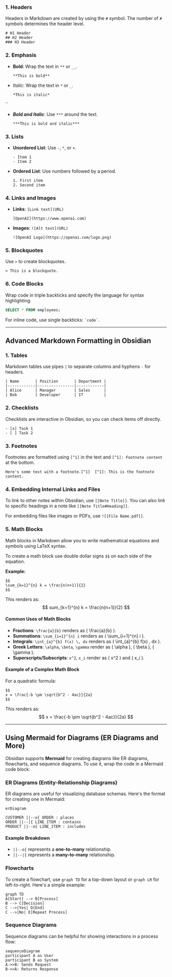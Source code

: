 ### 1. Headers
Headers in Markdown are created by using the `#` symbol. The number of `#` symbols determines the header level.

```
# H1 Header
## H2 Header
### H3 Header
```
### 2. Emphasis
- **Bold**: Wrap the text in `**` or `__`.
    ```
    **This is bold**
    ```

- _Italic_: Wrap the text in `*` or `_`.
    ```
    *This is italic*
``

- _**Bold and Italic**_: Use `***` around the text.
    ```
    ***This is bold and italic***
	```

### 3. Lists
- **Unordered List**: Use `-`, `*`, or `+`.
    ```
    - Item 1
    - Item 2
	```

- **Ordered List**: Use numbers followed by a period.
    ```
    1. First item
    2. Second item
	```

### 4. Links and Images
- **Links**: `[Link text](URL)`
    ```
    [OpenAI](https://www.openai.com)
	```

- **Images**: `![Alt text](URL)`
    ```
    ![OpenAI Logo](https://openai.com/logo.png)
	```

### 5. Blockquotes
Use `>` to create blockquotes.
```
> This is a blockquote.
```

### 6. Code Blocks
Wrap code in triple backticks and specify the language for syntax highlighting.
```sql
SELECT * FROM employees;
```

For inline code, use single backticks: `` `code` ``.

---

## Advanced Markdown Formatting in Obsidian

### 1. Tables
Markdown tables use pipes `|` to separate columns and hyphens `-` for headers.

```
| Name       | Position       | Department | 
|------------|----------------|------------| 
| Alice      | Manager        | Sales      | 
| Bob        | Developer      | IT         |
```

### 2. Checklists
Checklists are interactive in Obsidian, so you can check items off directly.

```
- [x] Task 1 
- [ ] Task 2
```

### 3. Footnotes
Footnotes are formatted using `[^1]` in the text and `[^1]: Footnote content` at the bottom.

```
Here's some text with a footnote.[^1]  [^1]: This is the footnote content.
```

### 4. Embedding Internal Links and Files
To link to other notes within Obsidian, use `[[Note Title]]`. You can also link to specific headings in a note like `[[Note Title#Heading]]`.

For embedding files like images or PDFs, use `![[File Name.pdf]]`.

### 5. Math Blocks
Math blocks in Markdown allow you to write mathematical equations and symbols using LaTeX syntax.

To create a math block use double dollar signs `$$` on each side of the equation. 

**Example:**

```
$$
\sum_{k=1}^{n} k = \frac{n(n+1)}{2}
$$
```

This renders as:
$$
sum_{k=1}^{n} k = \frac{n(n+1)}{2}
$$

#### Common Uses of Math Blocks
- **Fractions**: `\frac{a}{b}` renders as \( \frac{a}{b} \).
- **Summations**: `\sum_{i=1}^{n} i` renders as \( \sum_{i=1}^{n} i \).
- **Integrals**: `\int_{a}^{b} f(x) \, dx` renders as \( \int_{a}^{b} f(x) \, dx \).
- **Greek Letters**: `\alpha`, `\beta`, `\gamma` render as \( \alpha \), \( \beta \), \( \gamma \).
- **Superscripts/Subscripts**: `x^2`, `x_i` render as \( x^2 \) and \( x_i \).

#### Example of a Complex Math Block
For a quadratic formula:

```
$$
x = \frac{-b \pm \sqrt{b^2 - 4ac}}{2a}
$$
```

This renders as:
$$
x = \frac{-b \pm \sqrt{b^2 - 4ac}}{2a}
$$

---

## Using Mermaid for Diagrams (ER Diagrams and More)
Obsidian supports **Mermaid** for creating diagrams like ER diagrams, flowcharts, and sequence diagrams. To use it, wrap the code in a Mermaid code block:

### ER Diagrams (Entity-Relationship Diagrams)
ER diagrams are useful for visualizing database schemas. Here's the format for creating one in Mermaid:

```mermaid
erDiagram

CUSTOMER ||--o{ ORDER : places
ORDER ||--|{ LINE_ITEM : contains     
PRODUCT ||--o{ LINE_ITEM : includes 
```

#### Example Breakdown
- `||--o{` represents a **one-to-many** relationship.
- `||--|{` represents a **many-to-many** relationship.

### Flowcharts
To create a flowchart, use `graph TD` for a top-down layout or `graph LR` for left-to-right. Here's a simple example:

```mermaid
graph TD     
A[Start] --> B[Process]     
B --> C[Decision]     
C -->|Yes| D[End]     
C -->|No| E[Repeat Process] 
```
### Sequence Diagrams
Sequence diagrams can be helpful for showing interactions in a process flow:

```mermaid 
sequenceDiagram     
participant A as User     
participant B as System     
A->>B: Sends Request     
B->>A: Returns Response 
```
